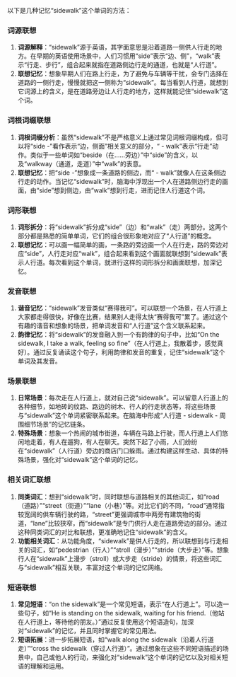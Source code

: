 以下是几种记忆“sidewalk”这个单词的方法：

### 词源联想
1. **词源解释**：“sidewalk”源于英语，其字面意思是沿着道路一侧供人行走的地方。在早期的英语使用场景中，人们习惯用“side”表示“边、侧”，“walk”表示“行走、步行”，组合起来就指在道路侧边行走的通道，也就是“人行道”。
2. **联想记忆**：想象早期人们在路上行走，为了避免与车辆等干扰，会专门选择在道路的一侧行走，慢慢就把这一侧称为“sidewalk”。每当看到人行道，就想到它词源上的含义，是在道路旁边让人行走的地方，这样就能记住“sidewalk”这个词。

### 词根词缀联想
1. **词根词缀分析**：虽然“sidewalk”不是严格意义上通过常见词根词缀构成，但可以将“side -”看作表示“边，侧面”相关意义的部分，“ - walk”表示“行走”动作。类似于一些单词如“beside（在……旁边）”中“side”的含义，以及“walkway（通道，走道）”中“walk”的表意。
2. **联想记忆**：把“side -”想象成一条道路的侧边，而“ - walk”就像人在这条侧边行走的动作。当记忆“sidewalk”时，脑海中浮现出一个人在道路侧边行走的画面，由“side”想到侧边，由“walk”想到行走，进而记住人行道这个词。

### 词形联想
1. **词形拆分**：将“sidewalk”拆分成“side”（边）和“walk”（走）两部分。这两个部分都是熟悉的简单单词，它们的组合很形象地对应了“人行道”的概念。
2. **联想记忆**：可以画一幅简单的画，一条路的旁边画一个人在行走，路的旁边对应“side”，人行走对应“walk”，组合起来看到这个画面就联想到“sidewalk”表示人行道。每次看到这个单词，就进行这样的词形拆分和画面联想，加深记忆。

### 发音联想
1. **谐音记忆**：“sidewalk”发音类似“赛得我可”。可以联想一个场景，在人行道上大家都走得很快，好像在比赛，结果别人走得太快“赛得我可”累了。通过这个有趣的谐音和想象的场景，把单词发音和“人行道”这个含义联系起来。
2. **韵律记忆**：将“sidewalk”的发音融入到一个有韵律的句子中，比如“On the sidewalk, I take a walk, feeling so fine”（在人行道上，我散着步，感觉真好）。通过反复诵读这个句子，利用韵律和发音的重复，记住“sidewalk”这个单词及其发音。

### 场景联想
1. **日常场景**：每次走在人行道上，就对自己说“sidewalk”。可以留意人行道上的各种细节，如地砖的纹路、路边的树木、行人的行走状态等，将这些场景与“sidewalk”这个单词紧密联系起来。在脑海中形成“人行道 - sidewalk - 周围细节场景”的记忆链条。
2. **特殊场景**：想象一个热闹的城市街道，车辆在马路上行驶，而人行道上人们悠闲地走着，有人在遛狗，有人在聊天。突然下起了小雨，人们纷纷在“sidewalk”（人行道）旁边的商店门口躲雨。通过构建这样生动、具体的特殊场景，强化对“sidewalk”这个单词的记忆。

### 相关词汇联想
1. **同类词汇**：想到“sidewalk”时，同时联想与道路相关的其他词汇，如“road（道路）”“street（街道）”“lane（小巷）”等。对比它们的不同，“road”通常指较宽阔的供车辆行驶的路，“street”更强调城市中两旁有建筑物的街道，“lane”比较狭窄，而“sidewalk”是专门供行人走在道路旁边的部分。通过这种同类词汇的对比和联想，更准确地记住“sidewalk”的含义。
2. **功能相关词汇**：从功能角度，“sidewalk”是供人行走的，所以联想到与行走相关的词汇，如“pedestrian（行人）”“stroll（漫步）”“stride（大步走）”等。想象行人在“sidewalk”上漫步（stroll）或大步走（stride）的情景，将这些词汇与“sidewalk”相互关联，丰富对这个单词的记忆网络。

### 短语联想
1. **常见短语**：“on the sidewalk”是一个常见短语，表示“在人行道上”。可以造一些句子，如“He is standing on the sidewalk, waiting for his friend.（他站在人行道上，等待他的朋友。）”通过反复使用这个短语造句，加深对“sidewalk”的记忆，并且同时掌握它的常见用法。
2. **短语拓展**：进一步拓展短语，如“walk along the sidewalk（沿着人行道走）”“cross the sidewalk（穿过人行道）”。通过想象在这些不同短语描述的场景中，自己或他人的行动，来强化对“sidewalk”这个单词的记忆以及对相关短语的理解和运用。 